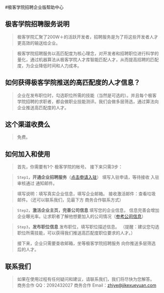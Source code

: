 
#极客学院招聘企业版帮助中心


## 极客学院招聘服务说明

> 极客学院汇聚了200W＋的活跃开发者，招聘服务是为了将这些开发者人才更高效的输送给企业。

> 极客学院招聘服务以高匹配度为核心理念，对开发者和招聘职位进行科学的量化，通过机器算法从极客学院人才库智能匹配人才，从而提高招聘的匹配度，为企业降低时间和人力成本。


## 如何获得极客学院推送的高匹配度的人才信息？
> 企业在发布职位时，勾选职位所需的技能（当然是可选的）。并且每个极客学院招聘的求职者，都会做职业技能测评。我们会做多层筛选，通过算法向企业推送高匹配度的人才。


## 这个渠道收费么
>免费。


## 如何加入和使用
> 首先，你需要有1个 极客学院的帐号。
> 接下来只需3步：

> `Step1`，**开通企业招聘服务**（[点击申请入驻](http://zhiye.jikexueyuan.com/qiye/join)）
> 填写入驻申请，等待接收 入驻审核通过 通知邮件。

> 填写说明：填写真实企业信息，填写企业邮箱。
> 接收激活邮件：查看垃圾邮件。（还可以联系我们，见最下方 商务合作联系方式）

> `Step2`，**激活企业主页，完善公司信息**
> 填写您的企业信息， 信息完善会增加企业曝光率。让求职者了解他想要加入的公司情况（[参考公司信息](http://zhiye.jikexueyuan.com/gongsi/1)）

>`Step3`，**发布职位信息**
> 发布职位，填写职位描述信息。
> （提醒：建议您勾选职位所需技能，可以获得我们推送高匹配度职位要求的人才。）

> 接下来，企业只需要查收邮箱，坐等极客学院招聘服务 向你推送多层筛选后的人才。


## 联系我们

> 如果在使用过程有任何疑问和建议，请联系我们，我们将尽快为您解答。
> 商务合作 QQ：2092432027
> 商务合作 Email：zhiye@jikexueyuan.com

